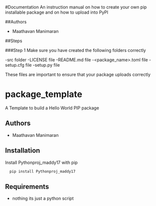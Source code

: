 #Documentation
An instruction manual on how to create your own pip installable package and on how to upload into PyPI

##Authors
- Maathavan Manimaran

##Steps

###Step 1
Make sure you have created the following folders correctly 

-src folder
-LICENSE file
-README.md file 
-<package_name>.toml file
-setup.cfg file
-setup.py file

These files are important to ensure that your package uploads correctly 

# package_template
A Template to build a Hello World PIP package

## Authors
- Maathavan Manimaran
## Installation

Install Pythonproj_maddy17 with pip
```bash
  pip install Pythonproj_maddy17
```
## Requirements
* nothing its just a python script

